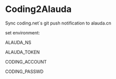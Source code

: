 # Coding2Alauda

Sync coding.net`s git push notification to alauda.cn

set environment:

ALAUDA_NS

ALAUDA_TOKEN

CODING_ACCOUNT

CODING_PASSWD


